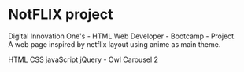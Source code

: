 # NotFLIX project
 Digital Innovation One's - HTML Web Developer - Bootcamp - Project.  
 A web page inspired by netflix layout using anime as main theme.
 
 HTML
 CSS
 javaScript
 jQuery - Owl Carousel 2
